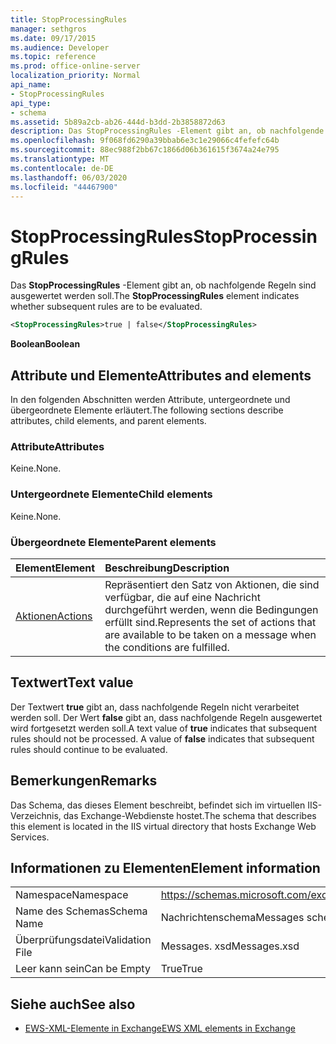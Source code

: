 ```yaml
---
title: StopProcessingRules
manager: sethgros
ms.date: 09/17/2015
ms.audience: Developer
ms.topic: reference
ms.prod: office-online-server
localization_priority: Normal
api_name:
- StopProcessingRules
api_type:
- schema
ms.assetid: 5b89a2cb-ab26-444d-b3dd-2b3858872d63
description: Das StopProcessingRules -Element gibt an, ob nachfolgende Regeln sind ausgewertet werden soll.
ms.openlocfilehash: 9f068fd6290a39bbab6e3c1e29066c4fefefc64b
ms.sourcegitcommit: 88ec988f2bb67c1866d06b361615f3674a24e795
ms.translationtype: MT
ms.contentlocale: de-DE
ms.lasthandoff: 06/03/2020
ms.locfileid: "44467900"
---
```

# <a name="stopprocessingrules"></a><span data-ttu-id="bb9ec-103">StopProcessingRules</span><span class="sxs-lookup"><span data-stu-id="bb9ec-103">StopProcessingRules</span></span>

<span data-ttu-id="bb9ec-104">Das **StopProcessingRules** -Element gibt an, ob nachfolgende Regeln sind ausgewertet werden soll.</span><span class="sxs-lookup"><span data-stu-id="bb9ec-104">The **StopProcessingRules** element indicates whether subsequent rules are to be evaluated.</span></span> 
  
```XML
<StopProcessingRules>true | false</StopProcessingRules>
```

 <span data-ttu-id="bb9ec-105">**Boolean**</span><span class="sxs-lookup"><span data-stu-id="bb9ec-105">**Boolean**</span></span>
## <a name="attributes-and-elements"></a><span data-ttu-id="bb9ec-106">Attribute und Elemente</span><span class="sxs-lookup"><span data-stu-id="bb9ec-106">Attributes and elements</span></span>

<span data-ttu-id="bb9ec-107">In den folgenden Abschnitten werden Attribute, untergeordnete und übergeordnete Elemente erläutert.</span><span class="sxs-lookup"><span data-stu-id="bb9ec-107">The following sections describe attributes, child elements, and parent elements.</span></span>
  
### <a name="attributes"></a><span data-ttu-id="bb9ec-108">Attribute</span><span class="sxs-lookup"><span data-stu-id="bb9ec-108">Attributes</span></span>

<span data-ttu-id="bb9ec-109">Keine.</span><span class="sxs-lookup"><span data-stu-id="bb9ec-109">None.</span></span>
  
### <a name="child-elements"></a><span data-ttu-id="bb9ec-110">Untergeordnete Elemente</span><span class="sxs-lookup"><span data-stu-id="bb9ec-110">Child elements</span></span>

<span data-ttu-id="bb9ec-111">Keine.</span><span class="sxs-lookup"><span data-stu-id="bb9ec-111">None.</span></span>
  
### <a name="parent-elements"></a><span data-ttu-id="bb9ec-112">Übergeordnete Elemente</span><span class="sxs-lookup"><span data-stu-id="bb9ec-112">Parent elements</span></span>

|<span data-ttu-id="bb9ec-113">**Element**</span><span class="sxs-lookup"><span data-stu-id="bb9ec-113">**Element**</span></span>|<span data-ttu-id="bb9ec-114">**Beschreibung**</span><span class="sxs-lookup"><span data-stu-id="bb9ec-114">**Description**</span></span>|
|:-----|:-----|
|[<span data-ttu-id="bb9ec-115">Aktionen</span><span class="sxs-lookup"><span data-stu-id="bb9ec-115">Actions</span></span>](actions.md) <br/> |<span data-ttu-id="bb9ec-116">Repräsentiert den Satz von Aktionen, die sind verfügbar, die auf eine Nachricht durchgeführt werden, wenn die Bedingungen erfüllt sind.</span><span class="sxs-lookup"><span data-stu-id="bb9ec-116">Represents the set of actions that are available to be taken on a message when the conditions are fulfilled.</span></span>  <br/> |
   
## <a name="text-value"></a><span data-ttu-id="bb9ec-117">Textwert</span><span class="sxs-lookup"><span data-stu-id="bb9ec-117">Text value</span></span>

<span data-ttu-id="bb9ec-p101">Der Textwert **true** gibt an, dass nachfolgende Regeln nicht verarbeitet werden soll. Der Wert **false** gibt an, dass nachfolgende Regeln ausgewertet wird fortgesetzt werden soll.</span><span class="sxs-lookup"><span data-stu-id="bb9ec-p101">A text value of **true** indicates that subsequent rules should not be processed. A value of **false** indicates that subsequent rules should continue to be evaluated.</span></span> 
  
## <a name="remarks"></a><span data-ttu-id="bb9ec-120">Bemerkungen</span><span class="sxs-lookup"><span data-stu-id="bb9ec-120">Remarks</span></span>

<span data-ttu-id="bb9ec-121">Das Schema, das dieses Element beschreibt, befindet sich im virtuellen IIS-Verzeichnis, das Exchange-Webdienste hostet.</span><span class="sxs-lookup"><span data-stu-id="bb9ec-121">The schema that describes this element is located in the IIS virtual directory that hosts Exchange Web Services.</span></span>
  
## <a name="element-information"></a><span data-ttu-id="bb9ec-122">Informationen zu Elementen</span><span class="sxs-lookup"><span data-stu-id="bb9ec-122">Element information</span></span>

|||
|:-----|:-----|
|<span data-ttu-id="bb9ec-123">Namespace</span><span class="sxs-lookup"><span data-stu-id="bb9ec-123">Namespace</span></span>  <br/> |https://schemas.microsoft.com/exchange/services/2006/messages  <br/> |
|<span data-ttu-id="bb9ec-124">Name des Schemas</span><span class="sxs-lookup"><span data-stu-id="bb9ec-124">Schema Name</span></span>  <br/> |<span data-ttu-id="bb9ec-125">Nachrichtenschema</span><span class="sxs-lookup"><span data-stu-id="bb9ec-125">Messages schema</span></span>  <br/> |
|<span data-ttu-id="bb9ec-126">Überprüfungsdatei</span><span class="sxs-lookup"><span data-stu-id="bb9ec-126">Validation File</span></span>  <br/> |<span data-ttu-id="bb9ec-127">Messages. xsd</span><span class="sxs-lookup"><span data-stu-id="bb9ec-127">Messages.xsd</span></span>  <br/> |
|<span data-ttu-id="bb9ec-128">Leer kann sein</span><span class="sxs-lookup"><span data-stu-id="bb9ec-128">Can be Empty</span></span>  <br/> |<span data-ttu-id="bb9ec-129">True</span><span class="sxs-lookup"><span data-stu-id="bb9ec-129">True</span></span>  <br/> |
   
## <a name="see-also"></a><span data-ttu-id="bb9ec-130">Siehe auch</span><span class="sxs-lookup"><span data-stu-id="bb9ec-130">See also</span></span>



- [<span data-ttu-id="bb9ec-131">EWS-XML-Elemente in Exchange</span><span class="sxs-lookup"><span data-stu-id="bb9ec-131">EWS XML elements in Exchange</span></span>](ews-xml-elements-in-exchange.md)

